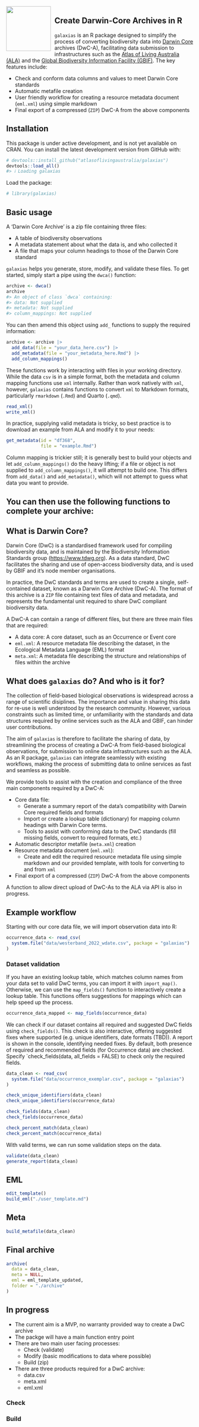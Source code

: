 
<!-- README.md is generated from README.Rmd. Please edit that file -->
<img src="man/figures/logo.png" align="left" style="margin: 20px 10px 0px 0px;" alt="" width="120"/><br>
<h2>
Create Darwin-Core Archives in R
</h2>

`galaxias` is an R package designed to simplify the process of
converting biodiversity data into [Darwin Core](https://dwc.tdwg.org)
archives (DwC-A), facilitating data submission to infrastructures such
as the [Atlas of Living Australia (ALA)](https://www.ala.org.au) and the
[Global Biodiversity Information Facility (GBIF)](https://gbif.org). The
key features include:

- Check and conform data columns and values to meet Darwin Core
  standards
- Automatic metafile creation
- User friendly workflow for creating a resource metadata document
  (`eml.xml`) using simple markdown
- Final export of a compressed (`ZIP`) DwC-A from the above components

## Installation

This package is under active development, and is not yet available on
CRAN. You can install the latest development version from GitHub with:

``` r
# devtools::install_github("atlasoflivingaustralia/galaxias")
devtools::load_all()
#> ℹ Loading galaxias
```

Load the package:

``` r
# library(galaxias)
```

## Basic usage

A ‘Darwin Core Archive’ is a zip file containing three files:

- A table of biodiversity observations
- A metadata statement about what the data is, and who collected it
- A file that maps your column headings to those of the Darwin Core
  standard

`galaxias` helps you generate, store, modify, and validate these files.
To get started, simply start a pipe using the `dwca()` function:

``` r
archive <- dwca()
archive
#> An object of class `dwca` containing: 
#> data: Not supplied
#> metadata: Not supplied
#> column_mappings: Not supplied
```

You can then amend this object using `add_` functions to supply the
required information:

``` r
archive <- archive |>
  add_data(file = "your_data_here.csv") |>
  add_metadata(file = "your_metadata_here.Rmd") |>
  add_column_mappings()
```

These functions work by interacting with files in your working
directory. While the data `csv` is in a simple format, both the metadata
and column mapping functions use `xml` internally. Rather than work
natively with `xml`, however, `galaxias` contains functions to convert
`xml` to Markdown formats, particularly `rmarkdown` (`.Rmd`) and Quarto
(`.qmd`).

``` r
read_xml()
write_xml()
```

In practice, supplying valid metadata is tricky, so best practice is to
download an example from ALA and modify it to your needs:

``` r
get_metadata(id = "df368", 
             file = "example.Rmd")
```

Column mapping is trickier still; it is generally best to build your
objects and let `add_column_mappings()` do the heavy lifting; if a file
or object is not supplied to `add_column_mappings()`, it will attempt to
build one. This differs from `add_data()` and `add_metadata()`, which
will not attempt to guess what data you want to provide.

## You can then use the following functions to complete your archive:

## What is Darwin Core?

Darwin Core (DwC) is a standardised framework used for compiling
biodiversity data, and is maintained by the Biodiversity Information
Standards group (<https://www.tdwg.org>). As a data standard, DwC
facilitates the sharing and use of open-access biodiversity data, and is
used by GBIF and it’s node member organisations.

In practice, the DwC standards and terms are used to create a single,
self-contained dataset, known as a Darwin Core Archive (DwC-A). The
format of this archive is a `ZIP` file containing text files of data and
metadata, and represents the fundamental unit required to share DwC
compliant biodiversity data.

A DwC-A can contain a range of different files, but there are three main
files that are required:

- A data core: A core dataset, such as an Occurrence or Event core
- `eml.xml`: A resource metadata file describing the dataset, in the
  Ecological Metadata Language (EML) format
- `meta.xml`: A metadata file describing the structure and relationships
  of files within the archive

## What does `galaxias` do? And who is it for?

The collection of field-based biological observations is widespread
across a range of scientific disiplines. The importance and value in
sharing this data for re-use is well understood by the research
community. However, various constraints such as limited time, or
unfamiliarity with the standards and data structures required by online
services such as the ALA and GBIF, can hinder user contributions.

The aim of `galaxias` is therefore to facilitate the sharing of data, by
streamlining the process of creating a DwC-A from field-based biological
observations, for submission to online data infrastructures such as the
ALA. As an R package, `galaxias` can integrate seamlessly with existing
workflows, making the process of submitting data to online services as
fast and seamless as possible.

We provide tools to assist with the creation and compliance of the three
main components required by a DwC-A:

- Core data file:
  - Generate a summary report of the data’s compatibility with Darwin
    Core required fields and formats
  - Import or create a lookup table (dictionary) for mapping column
    headings with Darwin Core terms.
  - Tools to assist with conforming data to the DwC standards (fill
    missing fields, convert to required formats, etc.)
- Automatic descriptor metafile (`meta.xml`) creation
- Resource metadata document (`eml.xml`):
  - Create and edit the required resource metadata file using simple
    markdown and our provided template, with tools for converting to and
    from `xml`
- Final export of a compressed (`ZIP`) DwC-A from the above components

A function to allow direct upload of DwC-As to the ALA via API is also
in progress.

## Example workflow

Starting with our core data file, we will import observation data into
R:

``` r
occurrence_data <- read_csv(
  system.file("data/westerband_2022_wdate.csv", package = "galaxias")
)
```

### Dataset validation

If you have an existing lookup table, which matches column names from
your data set to valid DwC terms, you can import it with `import_map()`.
Otherwise, we can use the `map_fields()` function to interactively
create a lookup table. This functions offers suggestions for mappings
which can help speed up the process.

``` r
occurrence_data_mapped <- map_fields(occurrence_data)
```

We can check if our dataset contains all required and suggested DwC
fields using `check_fields()`. This check is also interactive, offering
suggested fixes where supported (e.g. unique identifiers, date formats
(TBD)). A report is shown in the console, identifying needed fixes. By
default, both presence of required and recommended fields (for
Occurrence data) are checked. Specify \`check_fields(data, all_fields =
FALSE) to check only the required fields.

``` r
data_clean <- read_csv(
  system.file("data/occurrence_exemplar.csv", package = "galaxias")
)
```

``` r
check_unique_identifiers(data_clean)
check_unique_identifiers(occurrence_data)

check_fields(data_clean)
check_fields(occurrence_data)

check_percent_match(data_clean)
check_percent_match(occurrence_data)
```

With valid terms, we can run some validation steps on the data.

``` r
validate(data_clean)
generate_report(data_clean)
```

## EML

``` r
edit_template()
build_eml("./user_template.md")
```

## Meta

``` r
build_metafile(data_clean)
```

## Final archive

``` r
archive(
  data = data_clean,
  meta = NULL,
  eml = eml_template_updated,
  folder = "./archive"
)
```

## In progress

- The current aim is a MVP, no warranty provided way to create a DwC
  archive
- The packge will have a main function entry point
- There are two main user facing processes:
  - Check (validate)
  - Modify (basic modifications to data where possible)
  - Build (zip)
- There are three products required for a DwC archive:
  - data.csv
  - meta.xml
  - eml.xml

### Check

### Build
